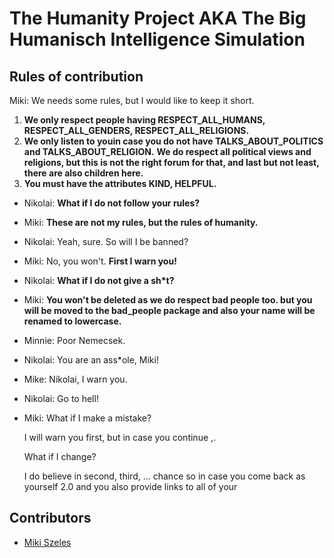 # The Humanity Project AKA The Big Humanisch Intelligence Simulation

## Rules of contribution
Miki: We needs some rules, but I would like to keep it short.
1. **We only respect people having RESPECT_ALL_HUMANS, RESPECT_ALL_GENDERS, RESPECT_ALL_RELIGIONS.**
2. **We only listen to youin case you do not have TALKS_ABOUT_POLITICS and TALKS_ABOUT_RELIGION.**
**We do respect all political views and religions, but this is not the right forum for that, and last but not least, there are also children here.**
3. **You must have the attributes KIND, HELPFUL.**

- Nikolai: **What if I do not follow your rules?**
- Miki: **These are not my rules, but the rules of humanity.**
- Nikolai: Yeah, sure. So will I be banned?
- Miki: No, you won't. **First I warn you!**
- Nikolai: **What if I do not give a sh*t?**
- Miki: **You won't be deleted as we do respect bad people too. but you will be moved to the bad_people package and also your name will be renamed to lowercase.**
- Minnie: Poor Nemecsek.



- Nikolai: You are an ass*ole, Miki!
- Mike: Nikolai, I warn you.
- Nikolai: Go to hell!
- Miki: 
    What if I make a mistake?

    I will warn you first, but in case you continue ,.

    What if I change?

    I do believe in second, third, ... chance so in case you come back as yourself 2.0 and you also provide links to all of your



## Contributors
- [Miki Szeles](https://twitter.com/mszels)
